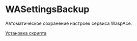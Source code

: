 WASettingsBackup
================

Автоматическое сохранение настроек сервиса WaspAce.

[Установка скрипта](https://github.com/dredei/WASettingsBackup/wiki/%D0%A3%D1%81%D1%82%D0%B0%D0%BD%D0%BE%D0%B2%D0%BA%D0%B0)
